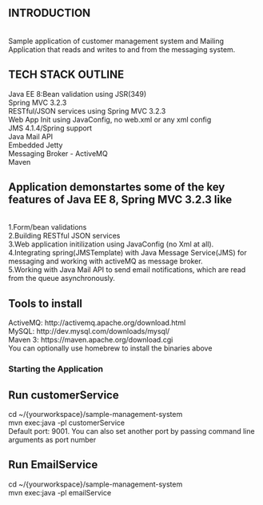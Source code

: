 <h2> INTRODUCTION </h2> <br>
Sample application of customer management system and Mailing Application that reads and writes to and from the messaging system.<br>

<h2>TECH STACK OUTLINE </h2>
Java EE 8:Bean validation using JSR(349) <br>
Spring MVC 3.2.3 <br>
RESTful/JSON services using Spring MVC 3.2.3<br>
Web App Init using JavaConfig, no web.xml or any xml config<br>
JMS 4.1.4/Spring support <br>
Java Mail API<br>
Embedded Jetty<br>
Messaging Broker - ActiveMQ<br>
Maven <br>

<h2>Application demonstartes some of the key features of Java EE 8, Spring MVC 3.2.3 like </h2> <br>
1.Form/bean validations<br>
2.Building RESTful JSON services <br>
3.Web application initilization using JavaConfig (no Xml at all). <br>
4.Integrating spring(JMSTemplate) with Java Message Service(JMS) for messaging and working with activeMQ as message broker. <br>
5.Working with Java Mail API to send email notifications, which are read from the queue asynchronously. <br>

<h2>Tools to install</h2>
ActiveMQ: http://activemq.apache.org/download.html<br>
MySQL: http://dev.mysql.com/downloads/mysql/<br>
Maven 3: https://maven.apache.org/download.cgi<br>
You can optionally use homebrew to install the binaries above<br>

<h3> Starting the Application </h3>

<h2>Run customerService</h2>
cd ~/{yourworkspace}/sample-management-system <br>
mvn exec:java -pl customerService<br>
Default port: 9001. You can also set another port by passing command line arguments as port number<br>

<h2>Run EmailService</h2>
cd ~/{yourworkspace}/sample-management-system <br>
mvn exec:java -pl emailService<br>

